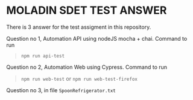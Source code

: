 # MOLADIN SDET TEST ANSWER

There is 3 answer for the test assigment in this repository.

Question no 1, Automation API using nodeJS mocha + chai. Command to run
> `npm run api-test`

Question no 2, Automation Web using Cypress. Command to run
> `npm run web-test` or `npm run web-test-firefox`

Question no 3, in file `SpoonRefrigerator.txt`